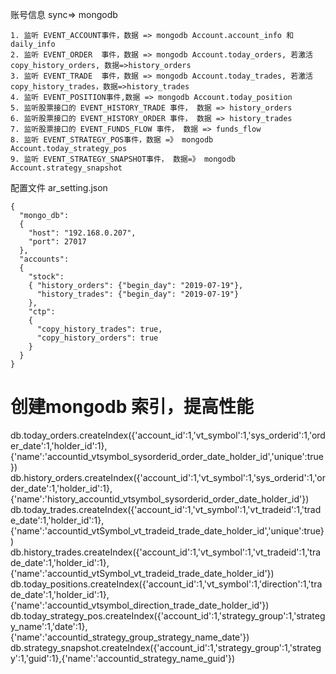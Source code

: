 账号信息 sync=> mongodb
    
    1. 监听 EVENT_ACCOUNT事件，数据 => mongodb Account.account_info 和 daily_info
    2. 监听 EVENT_ORDER  事件，数据 => mongodb Account.today_orders, 若激活copy_history_orders, 数据=>history_orders
    3. 监听 EVENT_TRADE  事件，数据 => mongodb Account.today_trades, 若激活copy_history_trades，数据=>history_trades
    4. 监听 EVENT_POSITION事件,数据 => mongodb Account.today_position
    5. 监听股票接口的 EVENT_HISTORY_TRADE 事件， 数据 => history_orders
    6. 监听股票接口的 EVENT_HISTORY_ORDER 事件， 数据 => history_trades
    7. 监听股票接口的 EVENT_FUNDS_FLOW 事件， 数据 => funds_flow
    8. 监听 EVENT_STRATEGY_POS事件，数据 =》 mongodb Account.today_strategy_pos
    9. 监听 EVENT_STRATEGY_SNAPSHOT事件， 数据=》 mongodb Account.strategy_snapshot

配置文件 ar_setting.json
    
    {
      "mongo_db":
      {
        "host": "192.168.0.207",
        "port": 27017
      },
      "accounts":
      {
        "stock":
        { "history_orders": {"begin_day": "2019-07-19"},
          "history_trades": {"begin_day": "2019-07-19"}
        },
        "ctp":
        {
          "copy_history_trades": true,
          "copy_history_orders": true
        }
      }
    }

# 创建mongodb 索引，提高性能

db.today_orders.createIndex({'account_id':1,'vt_symbol':1,'sys_orderid':1,'order_date':1,'holder_id':1},{'name':'accountid_vtsymbol_sysorderid_order_date_holder_id','unique':true})
db.history_orders.createIndex({'account_id':1,'vt_symbol':1,'sys_orderid':1,'order_date':1,'holder_id':1},{'name':'history_accountid_vtsymbol_sysorderid_order_date_holder_id'})
db.today_trades.createIndex({'account_id':1,'vt_symbol':1,'vt_tradeid':1,'trade_date':1,'holder_id':1},{'name':'accountid_vtSymbol_vt_tradeid_trade_date_holder_id','unique':true})
db.history_trades.createIndex({'account_id':1,'vt_symbol':1,'vt_tradeid':1,'trade_date':1,'holder_id':1},{'name':'accountid_vtSymbol_vt_tradeid_trade_date_holder_id'})
db.today_positions.createIndex({'account_id':1,'vt_symbol':1,'direction':1,'trade_date':1,'holder_id':1},{'name':'accountid_vtsymbol_direction_trade_date_holder_id'})
db.today_strategy_pos.createIndex({'account_id':1,'strategy_group':1,'strategy_name':1,'date':1},{'name':'accountid_strategy_group_strategy_name_date'})
db.strategy_snapshot.createIndex({'account_id':1,'strategy_group':1,'strategy':1,'guid':1},{'name':'accountid_strategy_name_guid'})

